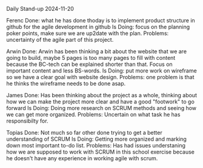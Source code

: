 Daily Stand-up 2024-11-20

Ferenc
Done: what he has done thoday is to implement product structure in github for the agile development in github
Is Doing:  focus on the planning poker points, make sure we are up2date with the plan. 
Problems: uncertainty of the agile part of this project. 

Arwin
Done: Arwin has been thinking a bit about the website that we are going to build, maybe 5 pages is too many pages to fill with content because the BC-tech can be explained shorter than that. Focus on important content and less BS-words.
Is Doing: put more work on wireframe so we have a clear goal with website design.
Problems: one problem is that he thinks the wireframe needs to be done asap.

James
Done: Has been thinking about the project as a whole, thinking about how we can make the project more clear and have a good "footwork" to go forward 
Is Doing: Doing more research on SCRUM methods and seeing how we can get more organized. 
Problems: Uncertain on what task he has responsibilty for. 

Topias 
Done: Not much so far other done trying to get a better understanding of SCRUM 
Is Doing: Getting more organized and marking down most important to-do list. 
Problems: Has had issues understaning how we are supposed to work with SCRUM in this school exercise because he doesn't have any experience in working agile with scrum.
